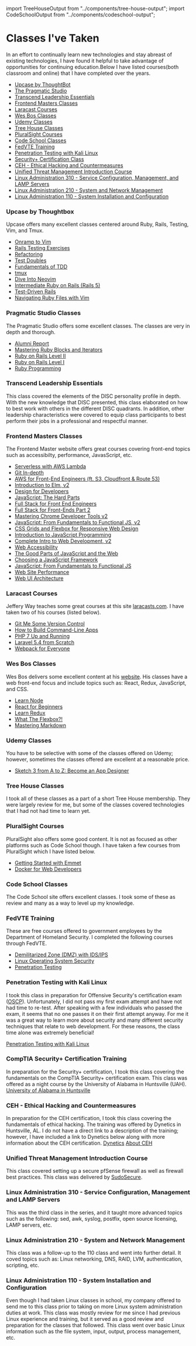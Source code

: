 import TreeHouseOutput from "../components/tree-house-output";
import CodeSchoolOutput from "../components/codeschool-output";

# Classes I've Taken

In an effort to continually learn new technologies and stay abreast of existing technologies, I have found it helpful to take advantage of opportunities for continuing education.Below I have listed courses(both classroom and online) that I have completed over the years.

* [Upcase by ThoughtBot](#upcase)
* [The Pragmatic Studio](#pragmaticstudio)
* [Transcend Leadership Essentials](#leadershipessentials)
* [Frontend Masters Classes](#frontend)
* [Laracast Courses](#laracastsclasses)
* [Wes Bos Classes](#wesbos)
* [Udemy Classes](#udemy)
* [Tree House Classes](#treehouse)
* [PluralSight Courses](#pluralsight)
* [Code School Classes](#codeschool)
* [FedVTE Training](#fedvte)
* [Penetration Testing with Kali Linux](#kali)
* [Security+ Certification Class](#securityplus)
* [CEH - Ethical Hacking and Countermeasures](#ceh)
* [Unified Threat Management Introduction Course](#unified)
* [Linux Administration 310 - Service Configuration, Management, and LAMP Servers](#linuxsteelpivot3)
* [Linux Administration 210 - System and Network Management](#linuxsteelpivot2)
* [Linux Administration 110 - System Installation and Configuration](#linuxsteelpivot1)

### <a name='upcase'></a>Upcase by Thoughtbox

Upcase offers many excellent classes centered around Ruby, Rails, Testing, Vim, and Tmux.

* [Onramp to Vim](https://thoughtbot.com/upcase/onramp-to-vim)
* [Rails Testing Exercises](https://thoughtbot.com/upcase/rails-testing-exercises)
* [Refactoring](https://thoughtbot.com/upcase/refactoring)
* [Test Doubles](https://thoughtbot.com/upcase/test-doubles)
* [Fundamentals of TDD](https://thoughtbot.com/upcase/fundamentals-of-tdd)
* [tmux](https://thoughtbot.com/upcase/tmux)
* [Dive Into Neovim](https://thoughtbot.com/upcase/dive-into-neovim)
* [Intermediate Ruby on Rails (Rails 5)](https://thoughtbot.com/upcase/intermediate-ruby-on-rails-five)
* [Test-Driven Rails](https://thoughtbot.com/upcase/test-driven-rails)
* [Navigating Ruby Files with Vim](https://thoughtbot.com/upcase/navigating-ruby-files-with-vim)

### <a name='pragmaticstudio'></a>Pragmatic Studio Classes

The Pragmatic Studio offers some excellent classes. The classes are very in depth and thorough.

* [Alumni Report](https://pragmaticstudio.com/alumni/josh-young-c7da)
* [Mastering Ruby Blocks and Iterators](https://pragmaticstudio.com/ruby-blocks)
* [Ruby on Rails Level II](https://pragmaticstudio.com/rails-ii)
* [Ruby on Rails Level I](https://pragmaticstudio.com/rails)
* [Ruby Programming](https://pragmaticstudio.com/ruby)

### <a name='leadershipessentials'></a>Transcend Leadership Essentials

This class covered the elements of the DISC personality profile in depth. With the new knowledge that DISC
presented, this class elaborated on how to best work with others in the different DISC quadrants. In addition,
other leadership characteristics were covered to equip class participants to best perform their jobs in a
professional and respectful manner.

### <a name='frontend'></a>Frontend Masters Classes

The Frontend Master website offers great courses covering front-end topics such as accessibilty, performance, JavasScript, etc.

* [Serverless with AWS Lambda](https://frontendmasters.com/courses/serverless-aws/)
* [Git In-depth](https://frontendmasters.com/courses/git-in-depth)
* [AWS for Front-End Engineers (ft. S3, Cloudfront & Route 53)](https://frontendmasters.com/courses/aws-frontend-react/)
* [Introduction to Elm, v2](https://frontendmasters.com/courses/intro-elm/)
* [Design for Developers](https://frontendmasters.com/courses/design-for-developers/)
* [JavaScript: The Hard Parts](https://frontendmasters.com/courses/javascript-hard-parts/)
* [Full Stack for Front End Engineers](https://frontendmasters.com/courses/full-stack)
* [Full Stack for Front-Ends Part 2](https://frontendmasters.com/courses/full-stack-v2)
* [Mastering Chrome Developer Tools v2](https://frontendmasters.com/courses/chrome-dev-tools-v2)
* [JavaScript: From Fundamentals to Functional JS, v2](https://frontendmasters.com/courses/js-fundamentals-functional-v2)
* [CSS Grids and Flexbox for Responsive Web Design](https://frontendmasters.com/courses/css-grids-flexbox)
* [Introduction to JavaScript Programming](https://frontendmasters.com/courses/javascript-basics)
* [Complete Intro to Web Development, v2](https://frontendmasters.com/courses/web-development-v2)
* [Web Accessibility](https://frontendmasters.com/courses/web-accessibility)
* [The Good Parts of JavaScript and the Web](https://frontendmasters.com/courses/good-parts-javascript-web)
* [Choosing a JavaScript Framework](https://frontendmasters.com/courses/javascript-frameworks-showdown)
* [JavaScript: From Fundamentals to Functional JS](https://frontendmasters.com/courses/js-fundamentals-to-functional)
* [Web Site Performance](https://frontendmasters.com/courses/website-performance)
* [Web UI Architecture](https://frontendmasters.com/courses/web-ui-architecture)

### <a name='laracastsclasses'></a>Laracast Courses

Jeffery Way teaches some great courses at this site [laracasts.com](http://laracasts.com'>laracasts.com). I have taken two of his courses (listed below).

* [Git Me Some Version Control](https://laracasts.com/series/git-me-some-version-control)
* [How to Build Command-Line Apps](https://laracasts.com/series/how-to-build-command-line-apps-in-php)
* [PHP 7 Up and Running](https://laracasts.com/series/php7-up-and-running)
* [Laravel 5.4 from Scratch](https://laracasts.com/series/laravel-from-scratch-2017)
* [Webpack for Everyone](https://laracasts.com/series/webpack-for-everyone)

### <a name='wesbos'></a> Wes Bos Classes

Wes Bos delivers some excellent content at his [website](http://wesbos.com/courses). His classes have a web front-end focus and include topics such as: React, Redux, JavaScript, and CSS.

* [Learn Node](https://learnnode.com)
* [React for Beginners](https://reactforbeginners.com)
* [Learn Redux](https://learnredux.com)
* [What The Flexbox?!](https://flexbox.io)
* [Mastering Markdown](https://masteringmarkdown.com)

### <a name='udemy'></a>Udemy Classes

You have to be selective with some of the classes offered on Udemy; however, sometimes the classes offered are excellent at a reasonable price.

* [Sketch 3 from A to Z: Become an App Designer](https://www.udemy.com/learnsketch3)

### <a name='treehouse'></a>Tree House Classes

I took all of these classes as a part of a short Tree House membership. They were largely review for me, but some of the classes covered technologies that I had not had time to learn yet.

<TreeHouseOutput />

### <a name='pluralsight'></a>PluralSight Courses

PluralSight also offers some good content. It is not as focused as other platforms such as Code School though. I have taken a few courses from PluralSight which I have listed below.

* [Getting Started with Emmet](https://app.pluralsight.com/library/courses/emmet-getting-started/table-of-contents)
* [Docker for Web Developers](https://app.pluralsight.com/library/courses/docker-web-development/table-of-contents)

### <a name='codeschool'></a>Code School Classes

The Code School site offers excellent classes. I took some of these as review and many as a way to level up my knowledge.

<CodeSchoolOutput />

### <a name='fedvte'></a>FedVTE Training

These are free courses offered to government employees by the Department of Homeland Security. I completed the following courses through FedVTE.

* [Demilitarized Zone (DMZ) with IDS/IPS](https://fedvte.usalearning.gov/pdf/FedVTE_Training_Catalog.pdf)
* [Linux Operating System Security](https://fedvte.usalearning.gov/pdf/FedVTE_Training_Catalog.pdf)
* [Penetration Testing](https://fedvte.usalearning.gov/pdf/FedVTE_Training_Catalog.pdf)

### <a name='kali'></a>Penetration Testing with Kali Linux

I took this class in preparation for Offensive Security's certification exam ([OSCP](https://www.offensive-security.com/information-security-certifications/oscp-offensive-security-certified-professional)). Unfortunately, I did not pass my first exam attempt and have not had time to re-test. After speaking with a few individuals who passed the exam, it seems that no one passes it on their first attempt anyway. For me it was a great way to learn more about security and many different security techniques that relate to web development. For these reasons, the class time alone was extremely beneficial!

[Penetration Testing with Kali Linux](https://www.offensive-security.com/information-security-training/penetration-testing-training-kali-linux)

### <a name='securityplus'></a>CompTIA Security+ Certification Training
In preparation for the Security+ certification, I took this class covering the fundamentals on the CompTIA Security+ certification exam. This class was offered as a night course by the University of Alabama in Huntsville (UAH).
[University of Alabama in Huntsville](http://www.uah.edu)

### <a name='ceh'></a>CEH - Ethical Hacking and Countermeasures

In preparation for the CEH certification, I took this class covering the fundamentals of ethical hacking. The training was offered by Dynetics in Huntsville, AL. I do not have a direct link to a description of the training; however, I have included a link to Dynetics below along with more information about the CEH certification.
[Dynetics](http://www.dynetics.com/services/space/training)
[About CEH](https://www.eccouncil.org/programs/certified-ethical-hacker-ceh)

### <a name='unified'></a>Unified Threat Management Introduction Course

This class covered setting up a secure pfSense firewall as well as firewall best practices. This class was delivered by [SudoSecure](http://www.sudosecure.com).

### <a name='linuxsteelpivot3'></a>Linux Administration 310 - Service Configuration, Management and LAMP Servers

This was the third class in the series, and it taught more advanced topics such as the following: sed, awk, syslog, postfix, open source licensing, LAMP servers, etc.

### <a name='linuxsteelpivot2'></a>Linux Administration 210 - System and Network Management

This class was a follow-up to the 110 class and went into further detail. It coved topics such as: Linux networking, DNS, RAID, LVM, authentication, scripting, etc.

### <a name='linuxsteelpivot1'></a>Linux Administration 110 - System Installation and Configuration

Even though I had taken Linux classes in school, my company offered to send me to this class prior to taking on more Linux system administration duties at work. This class was mostly review for me since I had previous Linux experience and training, but it served as a good review and preparation for the classes that followed. This class went over basic Linux information such as the file system, input, output, process management, etc.

